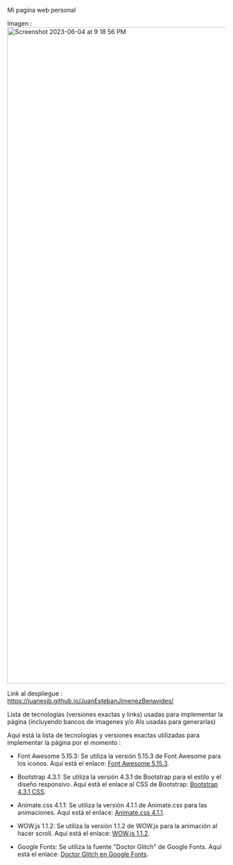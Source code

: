Mi pagina web personal 

Imagen :<img width="1512" alt="Screenshot 2023-06-04 at 9 18 56 PM" src="https://github.com/JuanesJB/JuanEstebanJimenezBenavides/assets/77976758/778b5ef7-49de-486a-9486-e398b8355b1f">


Link al despliegue : https://juanesjb.github.io/JuanEstebanJimenezBenavides/

Lista de tecnologías (versiones exactas y links) usadas para implementar la página (incluyendo bancos de imagenes y/o AIs usadas para generarlas)

Aquí está la lista de tecnologías y versiones exactas utilizadas para implementar la página por el momento :

- Font Awesome 5.15.3: Se utiliza la versión 5.15.3 de Font Awesome para los iconos. Aquí está el enlace: [Font Awesome 5.15.3](https://cdnjs.cloudflare.com/ajax/libs/font-awesome/5.15.3/css/all.min.css).

- Bootstrap 4.3.1: Se utiliza la versión 4.3.1 de Bootstrap para el estilo y el diseño responsivo. Aquí está el enlace al CSS de Bootstrap: [Bootstrap 4.3.1 CSS](https://stackpath.bootstrapcdn.com/bootstrap/4.3.1/css/bootstrap.min.css).

- Animate.css 4.1.1: Se utiliza la versión 4.1.1 de Animate.css para las animaciones. Aquí está el enlace: [Animate.css 4.1.1](https://cdnjs.cloudflare.com/ajax/libs/animate.css/4.1.1/animate.min.css).

- WOW.js 1.1.2: Se utiliza la versión 1.1.2 de WOW.js para la animación al hacer scroll. Aquí está el enlace: [WOW.js 1.1.2](https://cdnjs.cloudflare.com/ajax/libs/wow/1.1.2/wow.min.js).

- Google Fonts: Se utiliza la fuente "Doctor Glitch" de Google Fonts. Aquí está el enlace: [Doctor Glitch en Google Fonts](https://fonts.googleapis.com/css2?family=Doctor+Glitch&display=swap).
